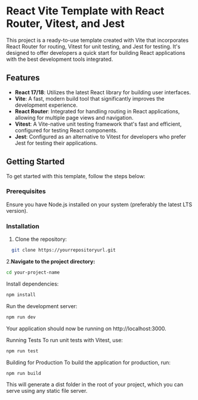 # React Vite Template with React Router, Vitest, and Jest

This project is a ready-to-use template created with Vite that incorporates React Router for routing, Vitest for unit testing, and Jest for testing. It's designed to offer developers a quick start for building React applications with the best development tools integrated.

## Features

- **React 17/18**: Utilizes the latest React library for building user interfaces.
- **Vite**: A fast, modern build tool that significantly improves the development experience.
- **React Router**: Integrated for handling routing in React applications, allowing for multiple page views and navigation.
- **Vitest**: A Vite-native unit testing framework that's fast and efficient, configured for testing React components.
- **Jest**: Configured as an alternative to Vitest for developers who prefer Jest for testing their applications.

## Getting Started

To get started with this template, follow the steps below:

### Prerequisites

Ensure you have Node.js installed on your system (preferably the latest LTS version).

### Installation

1. Clone the repository:


```bash
  git clone https://yourrepositoryurl.git
```

2.**Navigate to the project directory:**

```bash
cd your-project-name
```
Install dependencies:
```bash
npm install
```

Run the development server:
```bash
npm run dev
```

Your application should now be running on http://localhost:3000.

Running Tests
To run unit tests with Vitest, use:
```bash
npm run test
```
Building for Production
To build the application for production, run:

```bash
npm run build
```
This will generate a dist folder in the root of your project, which you can serve using any static file server.

